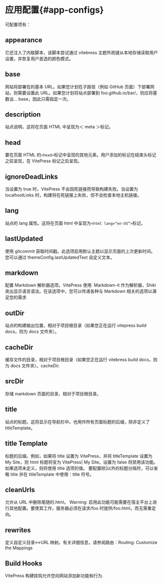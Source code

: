 # 应用配置{#app-configs}

可配置项有：

## appearance

它还注入了内联脚本，该脚本尝试通过 vitebress 主题外观键从本地存储读取用户设置，并恢复用户首选的颜色模式。

## base

网站将部署在的基本 URL。如果您计划在子路径（例如 GitHub 页面）下部署网站，则需要设置此 URL。如果您计划将站点部署到 foo.github.io/bar/，则应将基数设… base，因此只需指定一次。

## description

站点说明。这将在页面 HTML 中呈现为＜ meta ＞标记。

## head

要在页面 HTML 的`<head>`标记中呈现的其他元素。用户添加的标记在结束头标记之前呈现，在 VitePress 标记之后呈现。

## ignoreDeadLinks

当设置为 true 时，VitePress 不会因死链接而导致构建失败。当设置为 localhostLinks 时，构建将在死链接上失败，但不会检查本地主机链接。

## lang

站点的 lang 属性。这将在页面 html 中呈现为`<html lang=“en-US”>`标记。

## lastUpdated

使用 gitcommit 获取时间戳。此选项启用默认主题以显示页面的上次更新时间。您可以通过 themeConfig.lastUpdatedText 自定义文本。

## markdown

配置 Markdown 解析器选项。VitePress 使用  Markdown-it 作为解析器，Shiki 突出显示语言语法。在该选项中，您可以传递各种与 Markdown 相关的选项以满足您的需求

## outDir

站点的构建输出位置，相对于项目根目录（如果您正在运行 vitepress build docs，则为 docs 文件夹）。

## cacheDir

缓存文件的目录，相对于项目根目录（如果您正在运行 vitebress build docs，则为 docs 文件夹）。cacheDir.

## srcDir

存储 markdown 页面的目录，相对于项目根目录。

## title

站点的标题。这将显示在导航栏中。也用作所有页面标题的后缀，除非定义了 titleTemplate。

## title Template

标题的后缀。例如，如果将 title 设置为 VitePress，并将 titleTemplate 设置为 My Site，则 html 标题将变为 VitePress| My Site。设置为 false 将禁用该功能。如果选项未定义，则将使用 title 选项的值。
要配置除|以外的标题分隔符，可以省略 title 并在 titleTemplate 中使用：title 符号。

## cleanUrls

允许从 URL 中删除尾随的.html。
Warning: 启用此功能可能需要在宿主平台上进行其他配置。要使其工作，服务器必须在请求/foo 时提供/foo.html，而无需重定向。

## rewrites

定义自定义目录<->URL 映射。有关详细信息，请参阅路由：Routing: Customize the Mappings

## Build Hooks

VitePress 构建挂钩允许您向网站添加新功能和行为.
